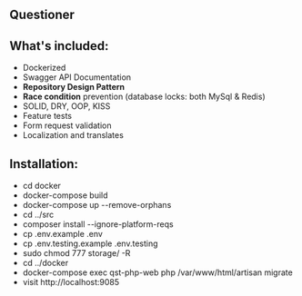 ## Questioner

## What's included:

- Dockerized
- Swagger API Documentation
- <b>Repository Design Pattern</b>
- <b>Race condition</b> prevention (database locks: both MySql & Redis)
- SOLID, DRY, OOP, KISS
- Feature tests
- Form request validation
- Localization and translates

## Installation:

- cd docker
- docker-compose build
- docker-compose up --remove-orphans
- cd ../src
- composer install --ignore-platform-reqs
- cp .env.example .env
- cp .env.testing.example .env.testing
- sudo chmod 777 storage/ -R
- cd ../docker
- docker-compose exec qst-php-web php /var/www/html/artisan migrate
- visit http://localhost:9085 
